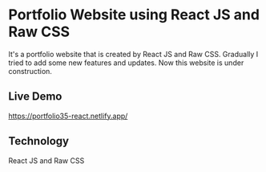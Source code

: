 # Portfolio Website using React JS and Raw CSS
It's a portfolio website that is created by React JS and Raw CSS. Gradually I tried to add some new features and updates. Now this website is under construction.

## Live Demo 
https://portfolio35-react.netlify.app/

## Technology
React JS and Raw CSS
